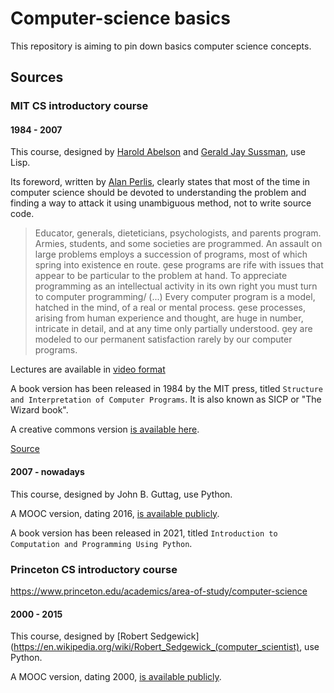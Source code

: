 # Computer-science basics

This repository is aiming to pin down basics computer science concepts.

## Sources

### MIT CS introductory course

#### 1984 - 2007

This course, designed by [Harold Abelson](https://en.wikipedia.org/wiki/Structure_and_Interpretation_of_Computer_Programs) and [Gerald Jay Sussman](https://en.wikipedia.org/wiki/Gerald_Jay_Sussman), use Lisp.

Its foreword, written by [Alan Perlis](https://en.wikipedia.org/wiki/Alan_Perlis), clearly states that most of the time in computer science should be devoted to understanding the problem and finding a way to attack it using unambiguous method, not to write source code. 

> Educator, generals, dieteticians, psychologists, and parents program. Armies, students, and some societies are programmed. An assault on large problems employs a succession of programs, most of
which spring into existence en route. ese programs are rife with issues that appear to be particular to the problem at hand. To appreciate programming as an intellectual activity in its own right you must turn to computer programming/
(...)
> Every computer program is a model, hatched in the mind, of a real or mental process. ese processes, arising from human experience and thought, are huge in number, intricate in detail, and at any time only partially understood. ey are modeled to our permanent satisfaction rarely by our computer programs.

Lectures are available in [video format](https://ocw.mit.edu/courses/6-001-structure-and-interpretation-of-computer-programs-spring-2005/video_galleries/video-lectures/) 

A book version has been released in 1984 by the MIT press, titled `Structure and Interpretation of Computer Programs`. It is also known as SICP or "The Wizard book".

A creative commons version [is available here](./assets/structure-interpretation-computer-programs.pdf).

[Source](https://en.wikipedia.org/wiki/Structure_and_Interpretation_of_Computer_Programs)

#### 2007 - nowadays

This course, designed by John B. Guttag, use Python. 

A MOOC version, dating 2016, [is available publicly](https://ocw.mit.edu/courses/6-0001-introduction-to-computer-science-and-programming-in-python-fall-2016).

A book version has been released in 2021, titled `Introduction to Computation and Programming Using Python`.

### Princeton CS introductory course

https://www.princeton.edu/academics/area-of-study/computer-science

#### 2000 - 2015 

This course, designed by [Robert Sedgewick](https://en.wikipedia.org/wiki/Robert_Sedgewick_(computer_scientist), use Python. 

A MOOC version, dating 2000, [is available publicly](https://introcs.cs.princeton.edu/python/home/).

